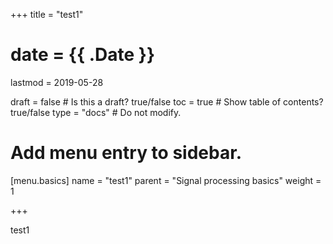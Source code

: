 +++
title = "test1"

# date = {{ .Date }}
lastmod = 2019-05-28

draft = false  # Is this a draft? true/false
toc = true  # Show table of contents? true/false
type = "docs"  # Do not modify.

# Add menu entry to sidebar.
[menu.basics]
  name = "test1"
  parent = "Signal processing basics"
  weight = 1

+++

test1
